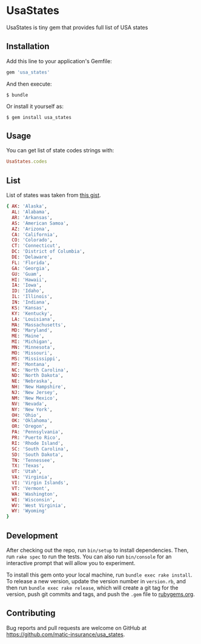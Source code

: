# UsaStates

UsaStates is tiny gem that provides full list of USA states

## Installation

Add this line to your application's Gemfile:

```ruby
gem 'usa_states'
```

And then execute:

    $ bundle

Or install it yourself as:

    $ gem install usa_states

## Usage

You can get list of state codes strings with:

```ruby
UsaStates.codes
```

## List

List of states was taken from [this gist](https://gist.github.com/rdetert/f89cd2b2d52ee423abca).

```ruby
{ AK: 'Alaska',
  AL: 'Alabama',
  AR: 'Arkansas',
  AS: 'American Samoa',
  AZ: 'Arizona',
  CA: 'California',
  CO: 'Colorado',
  CT: 'Connecticut',
  DC: 'District of Columbia',
  DE: 'Delaware',
  FL: 'Florida',
  GA: 'Georgia',
  GU: 'Guam',
  HI: 'Hawaii',
  IA: 'Iowa',
  ID: 'Idaho',
  IL: 'Illinois',
  IN: 'Indiana',
  KS: 'Kansas',
  KY: 'Kentucky',
  LA: 'Louisiana',
  MA: 'Massachusetts',
  MD: 'Maryland',
  ME: 'Maine',
  MI: 'Michigan',
  MN: 'Minnesota',
  MO: 'Missouri',
  MS: 'Mississippi',
  MT: 'Montana',
  NC: 'North Carolina',
  ND: 'North Dakota',
  NE: 'Nebraska',
  NH: 'New Hampshire',
  NJ: 'New Jersey',
  NM: 'New Mexico',
  NV: 'Nevada',
  NY: 'New York',
  OH: 'Ohio',
  OK: 'Oklahoma',
  OR: 'Oregon',
  PA: 'Pennsylvania',
  PR: 'Puerto Rico',
  RI: 'Rhode Island',
  SC: 'South Carolina',
  SD: 'South Dakota',
  TN: 'Tennessee',
  TX: 'Texas',
  UT: 'Utah',
  VA: 'Virginia',
  VI: 'Virgin Islands',
  VT: 'Vermont',
  WA: 'Washington',
  WI: 'Wisconsin',
  WV: 'West Virginia',
  WY: 'Wyoming'
}
```

## Development

After checking out the repo, run `bin/setup` to install dependencies. Then, run `rake spec` to run the tests. You can also run `bin/console` for an interactive prompt that will allow you to experiment.

To install this gem onto your local machine, run `bundle exec rake install`. To release a new version, update the version number in `version.rb`, and then run `bundle exec rake release`, which will create a git tag for the version, push git commits and tags, and push the `.gem` file to [rubygems.org](https://rubygems.org).

## Contributing

Bug reports and pull requests are welcome on GitHub at https://github.com/matic-insurance/usa_states.
